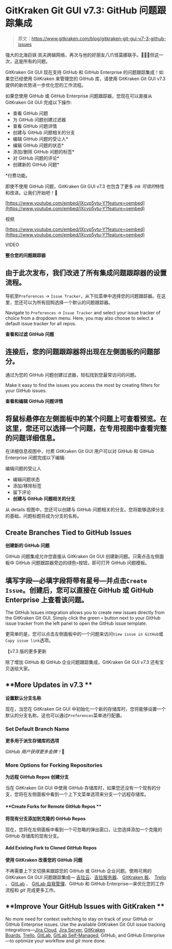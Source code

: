 # GitKraken Git GUI v7.3: GitHub 问题跟踪集成

> 原文：<https://www.gitkraken.com/blog/gitkraken-git-gui-v7-3-github-issues>

强大的北海巨妖·凯夫跨越网络，再次与他的好朋友八爪怪莫娜联手。🦑🤝🐙但这一次，这是所有的问题。

GitKraken Git GUI 现在支持 GitHub 和 GitHub Enterprise 的问题跟踪集成！如果您已经使用 GitKraken 来管理您的 GitHub 库，请使用 GitKraken Git GUI v7.3 提供的新优势进一步优化您的工作流程。

如果您使用 GitHub 或 GitHub Enterprise 问题跟踪器，您现在可以直接从 GitKraken Git GUI 完成以下操作:

*   查看 GitHub 问题
*   为 GitHub 问题创建过滤器
*   查看 GitHub 问题详情
*   创建与 GitHub 问题相关的分支
*   编辑 GitHub 问题的受让人*
*   编辑 GitHub 问题的状态*
*   添加/删除 GitHub 问题的标签*
*   对 GitHub 问题的评论*
*   创建新的 GitHub 问题*

*付费功能。

即使不使用 GitHub 问题，GitKraken Git GUI v7.3 也包含了更多 *ink 可信的*特性和改进。让我们开始吧！🌊

[https://www.youtube.com/embed/lXcvp5ytu-Y?feature=oembed](https://www.youtube.com/embed/lXcvp5ytu-Y?feature=oembed)

视频

[https://www.youtube.com/embed/lXcvp5ytu-Y?feature=oembed](https://www.youtube.com/embed/lXcvp5ytu-Y?feature=oembed)

VIDEO

**整合您的问题跟踪器**

## 由于此次发布，我们改进了所有集成问题跟踪器的设置流程。

导航至`Preferences` → `Issue Tracker`，从下拉菜单中选择您的问题跟踪器。在这里，您还可以为所有回购选择一个默认的问题跟踪器。

Navigate to `Preferences` → `Issue Tracker` and select your issue tracker of choice from a dropdown menu. Here, you may also choose to select a default issue tracker for all repos.

**查看和过滤 GitHub 问题**

## 连接后，您的问题跟踪器将出现在左侧面板的问题部分。

通过为您的 GitHub 问题创建过滤器，轻松找到您最常访问的问题。

Make it easy to find the issues you access the most by creating filters for your GitHub issues.

**查看和编辑 GitHub 问题详情**

## 将鼠标悬停在左侧面板中的某个问题上可查看预览。在这里，您还可以选择一个问题，在专用视图中查看完整的问题详细信息。

在详细信息视图中，付费 GitKraken Git GUI 用户可以对 GitHub 和 GitHub Enterprise 问题完成以下编辑:

编辑问题的受让人

*   编辑问题状态
*   添加/移除标签
*   留下评论
*   **创建与 GitHub 问题相关的分支**

从 details 视图中，您还可以创建与 GitHub 问题相关的分支。您将能够选择分支的基础，问题标题将成为分支的名称。

## **Create Branches Tied to GitHub Issues**

**创建新的 GitHub 问题**

GitHub 问题集成允许您直接从 GitKraken Git GUI 创建新问题。只需点击左侧面板中 GitHub 问题跟踪器旁边的绿色`+`按钮，即可打开 GitHub 问题模板。

## 填写字段—必填字段将带有星号—并点击`Create Issue`。创建后，您可以直接在 GitHub 或 GitHub Enterprise 上查看该问题。

The GitHub Issues integration allows you to create new issues directly from the GitKraken Git GUI. Simply click the green `+` button next to your GitHub issue tracker from the left panel to open the GitHub issue template. 

更简单的是，您可以点击左侧面板中的一个问题来访问`View issue in GitHub`或`Copy issue link`选项。

【v7.3 版的更多更新

除了增加 GitHub 和 GitHub 企业问题跟踪集成，GitKraken Git GUI v7.3 还有宝贝送给大家。

## **More Updates in v7.3 **

**设置默认分支名称**

现在，当您在 GitKraken Git GUI 中初始化一个新的存储库时，您将能够设置一个默认的分支名称。这也可以通过`Preferences`菜单进行配置。

### **Set Default Branch Name**

**更多用于派生存储库的选项**

*GitHub 用户获得更多金牌！*🏅

### **More Options for Forking Repositories**

**为远程 GitHub Repos 创建分支**

当在 GitKraken Git GUI 中使用 GitHub 存储库时，如果您还没有一个现有的分支，您将在左侧面板中看到一个上下文菜单选项来分支一个远程存储库。

#### **Create Forks for Remote GitHub Repos **

**将现有分支添加到克隆的 GitHub Repos**

现在，您将在左侧面板中看到一个可忽略的弹出窗口，让您选择添加一个克隆的 GitHub 存储库的现有分支。

#### **Add Existing Fork to Cloned GitHub Repos**

**使用 GitKraken 改善您的 GitHub 问题**

不再需要上下文切换来跟踪您的 GitHub 或 GitHub 企业问题。使用可用的 GitKraken Git GUI 问题跟踪集成— [吉拉云](https://support.gitkraken.com/integrations/jira/)、[吉拉服务器](https://support.gitkraken.com/integrations/jira-server/)、 [GitKraken 板](https://support.gitkraken.com/integrations/boards/)、 [Trello](https://support.gitkraken.com/integrations/trello/) 、 [GitLab](https://support.gitkraken.com/integrations/gitlab-issues/) 、 [GitLab 自我管理](https://support.gitkraken.com/integrations/gitlab-self-hosted/)、GitHub 和 GitHub Enterprise—来优化您的工作流程和 *git* 完成更多工作。

## **Improve Your GitHub Issues with GitKraken **

No more need for context switching to stay on track of your GitHub or GitHub Enterprise issues. Use the available GitKraken Git GUI issue tracking integrations—[Jira Cloud](https://support.gitkraken.com/integrations/jira/), [Jira Server](https://support.gitkraken.com/integrations/jira-server/), [GitKraken Boards](https://support.gitkraken.com/integrations/boards/), [Trello](https://support.gitkraken.com/integrations/trello/), [GitLab](https://support.gitkraken.com/integrations/gitlab-issues/), [GitLab Self-Managed](https://support.gitkraken.com/integrations/gitlab-self-hosted/), GitHub, and GitHub Enterprise—to optimize your workflow and *git* more done.